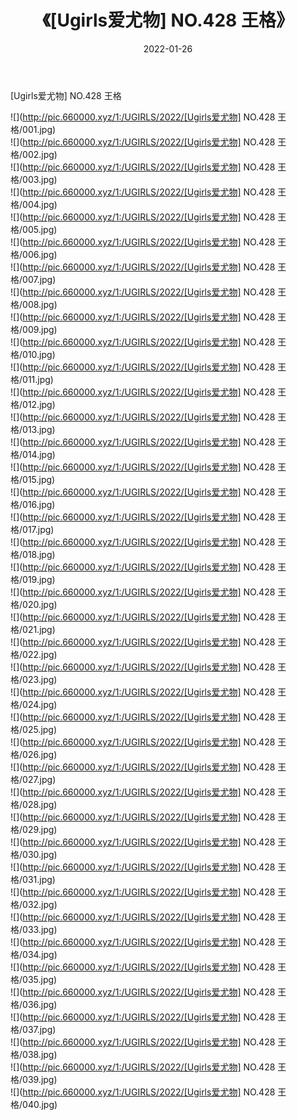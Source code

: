 ﻿---
layout: post
title:  《[Ugirls爱尤物] NO.428 王格》
date:   2022-01-26
img: http://pic.660000.xyz/1:/UGIRLS/2022/[Ugirls爱尤物] NO.428 王格/000.jpg
categories: [美女, 清纯, 唯美]
---

[Ugirls爱尤物] NO.428 王格

 ![](http://pic.660000.xyz/1:/UGIRLS/2022/[Ugirls爱尤物] NO.428 王格/001.jpg) <br>![](http://pic.660000.xyz/1:/UGIRLS/2022/[Ugirls爱尤物] NO.428 王格/002.jpg) <br>![](http://pic.660000.xyz/1:/UGIRLS/2022/[Ugirls爱尤物] NO.428 王格/003.jpg) <br>![](http://pic.660000.xyz/1:/UGIRLS/2022/[Ugirls爱尤物] NO.428 王格/004.jpg) <br>![](http://pic.660000.xyz/1:/UGIRLS/2022/[Ugirls爱尤物] NO.428 王格/005.jpg) <br>![](http://pic.660000.xyz/1:/UGIRLS/2022/[Ugirls爱尤物] NO.428 王格/006.jpg) <br>![](http://pic.660000.xyz/1:/UGIRLS/2022/[Ugirls爱尤物] NO.428 王格/007.jpg) <br>![](http://pic.660000.xyz/1:/UGIRLS/2022/[Ugirls爱尤物] NO.428 王格/008.jpg) <br>![](http://pic.660000.xyz/1:/UGIRLS/2022/[Ugirls爱尤物] NO.428 王格/009.jpg) <br>![](http://pic.660000.xyz/1:/UGIRLS/2022/[Ugirls爱尤物] NO.428 王格/010.jpg) <br>![](http://pic.660000.xyz/1:/UGIRLS/2022/[Ugirls爱尤物] NO.428 王格/011.jpg) <br>![](http://pic.660000.xyz/1:/UGIRLS/2022/[Ugirls爱尤物] NO.428 王格/012.jpg) <br>![](http://pic.660000.xyz/1:/UGIRLS/2022/[Ugirls爱尤物] NO.428 王格/013.jpg) <br>![](http://pic.660000.xyz/1:/UGIRLS/2022/[Ugirls爱尤物] NO.428 王格/014.jpg) <br>![](http://pic.660000.xyz/1:/UGIRLS/2022/[Ugirls爱尤物] NO.428 王格/015.jpg) <br>![](http://pic.660000.xyz/1:/UGIRLS/2022/[Ugirls爱尤物] NO.428 王格/016.jpg) <br>![](http://pic.660000.xyz/1:/UGIRLS/2022/[Ugirls爱尤物] NO.428 王格/017.jpg) <br>![](http://pic.660000.xyz/1:/UGIRLS/2022/[Ugirls爱尤物] NO.428 王格/018.jpg) <br>![](http://pic.660000.xyz/1:/UGIRLS/2022/[Ugirls爱尤物] NO.428 王格/019.jpg) <br>![](http://pic.660000.xyz/1:/UGIRLS/2022/[Ugirls爱尤物] NO.428 王格/020.jpg) <br>![](http://pic.660000.xyz/1:/UGIRLS/2022/[Ugirls爱尤物] NO.428 王格/021.jpg) <br>![](http://pic.660000.xyz/1:/UGIRLS/2022/[Ugirls爱尤物] NO.428 王格/022.jpg) <br>![](http://pic.660000.xyz/1:/UGIRLS/2022/[Ugirls爱尤物] NO.428 王格/023.jpg) <br>![](http://pic.660000.xyz/1:/UGIRLS/2022/[Ugirls爱尤物] NO.428 王格/024.jpg) <br>![](http://pic.660000.xyz/1:/UGIRLS/2022/[Ugirls爱尤物] NO.428 王格/025.jpg) <br>![](http://pic.660000.xyz/1:/UGIRLS/2022/[Ugirls爱尤物] NO.428 王格/026.jpg) <br>![](http://pic.660000.xyz/1:/UGIRLS/2022/[Ugirls爱尤物] NO.428 王格/027.jpg) <br>![](http://pic.660000.xyz/1:/UGIRLS/2022/[Ugirls爱尤物] NO.428 王格/028.jpg) <br>![](http://pic.660000.xyz/1:/UGIRLS/2022/[Ugirls爱尤物] NO.428 王格/029.jpg) <br>![](http://pic.660000.xyz/1:/UGIRLS/2022/[Ugirls爱尤物] NO.428 王格/030.jpg) <br>![](http://pic.660000.xyz/1:/UGIRLS/2022/[Ugirls爱尤物] NO.428 王格/031.jpg) <br>![](http://pic.660000.xyz/1:/UGIRLS/2022/[Ugirls爱尤物] NO.428 王格/032.jpg) <br>![](http://pic.660000.xyz/1:/UGIRLS/2022/[Ugirls爱尤物] NO.428 王格/033.jpg) <br>![](http://pic.660000.xyz/1:/UGIRLS/2022/[Ugirls爱尤物] NO.428 王格/034.jpg) <br>![](http://pic.660000.xyz/1:/UGIRLS/2022/[Ugirls爱尤物] NO.428 王格/035.jpg) <br>![](http://pic.660000.xyz/1:/UGIRLS/2022/[Ugirls爱尤物] NO.428 王格/036.jpg) <br>![](http://pic.660000.xyz/1:/UGIRLS/2022/[Ugirls爱尤物] NO.428 王格/037.jpg) <br>![](http://pic.660000.xyz/1:/UGIRLS/2022/[Ugirls爱尤物] NO.428 王格/038.jpg) <br>![](http://pic.660000.xyz/1:/UGIRLS/2022/[Ugirls爱尤物] NO.428 王格/039.jpg) <br>![](http://pic.660000.xyz/1:/UGIRLS/2022/[Ugirls爱尤物] NO.428 王格/040.jpg) <br>